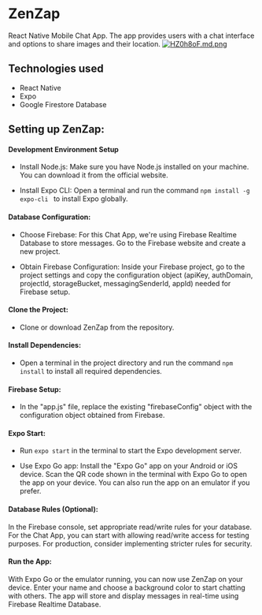 # ZenZap
React Native Mobile Chat App. The app provides users with a chat interface and options to share images and their location.
[![HZ0h8oF.md.png](https://iili.io/HZ0h8oF.md.png)](https://freeimage.host/i/HZ0h8oF)
## Technologies used
- React Native
- Expo
- Google Firestore Database

## Setting up ZenZap:

#### Development Environment Setup
* Install Node.js: Make sure you have Node.js installed on your machine. You can download it from the official website.

* Install Expo CLI: Open a terminal and run the command ```npm install -g expo-cli ``` to install Expo globally.

#### Database Configuration:

* Choose Firebase: For this Chat App, we're using Firebase Realtime Database to store messages. Go to the Firebase website and create a new project.

* Obtain Firebase Configuration: Inside your Firebase project, go to the project settings and copy the configuration object (apiKey, authDomain, projectId, storageBucket, messagingSenderId, appId) needed for Firebase setup.

#### Clone the Project:

* Clone or download ZenZap from the repository.

#### Install Dependencies:

* Open a terminal in the project directory and run the command ``` npm install ``` to install all required dependencies.

#### Firebase Setup:

* In the "app.js" file, replace the existing "firebaseConfig" object with the configuration object obtained from Firebase.

#### Expo Start:

* Run ```expo start``` in the terminal to start the Expo development server.

* Use Expo Go app: Install the "Expo Go" app on your Android or iOS device. Scan the QR code shown in the terminal with Expo Go to open the app on your device. You can also run the app on an emulator if you prefer.

#### Database Rules (Optional):

In the Firebase console, set appropriate read/write rules for your database. For the Chat App, you can start with allowing read/write access for testing purposes. For production, consider implementing stricter rules for security.

#### Run the App:

With Expo Go or the emulator running, you can now use ZenZap on your device. Enter your name and choose a background color to start chatting with others. The app will store and display messages in real-time using Firebase Realtime Database.
  
  
